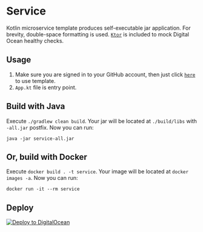 # Service

Kotlin microservice template produces self-executable jar application. For brevity, double-space
formatting is used. [`Ktor`](https://ktor.io/) is included to mock Digital Ocean healthy checks.

## Usage

1. Make sure you are signed in to your GitHub account, then just
   click [`here`](https://github.com/demidko/service/generate) to use template.
2. `App.kt` file is entry point.

## Build with Java

Execute `./gradlew clean build`. Your jar will be located at `./build/libs` with `-all.jar` postfix.
Now you can run:

```shell
java -jar service-all.jar
```

## Or, build with Docker

Execute `docker build . -t service`. Your image will be located at `docker images -a`. Now you can
run:

```shell
docker run -it --rm service
```

## Deploy

[![Deploy to DigitalOcean](https://www.deploytodo.com/do-btn-blue-ghost.svg)](https://cloud.digitalocean.com/apps/new?repo=https://github.com/YOUR/REPO/tree/main)
